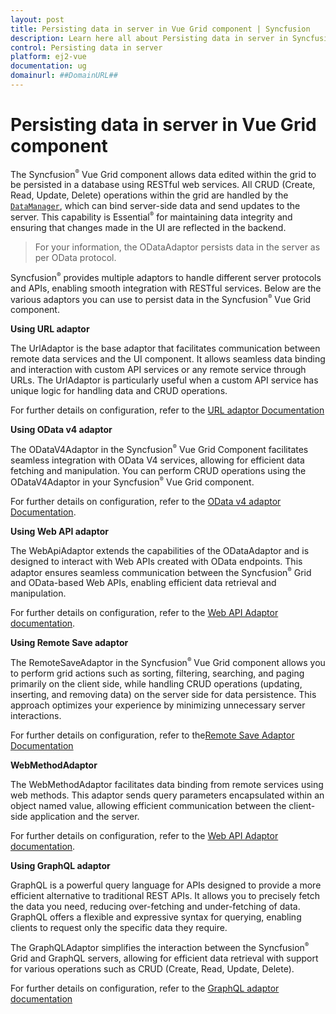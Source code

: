 ```yaml
---
layout: post
title: Persisting data in server in Vue Grid component | Syncfusion
description: Learn here all about Persisting data in server in Syncfusion Vue Grid component of Syncfusion Essential JS 2 and more.
control: Persisting data in server 
platform: ej2-vue
documentation: ug
domainurl: ##DomainURL##
---
```


# Persisting data in server in Vue Grid component

The Syncfusion<sup style="font-size:70%">&reg;</sup> Vue Grid component allows data edited within the grid to be persisted in a database using RESTful web services. All CRUD (Create, Read, Update, Delete) operations within the grid are handled by the [`DataManager`](../../data), which can bind server-side data and send updates to the server. This capability is Essential<sup style="font-size:70%">&reg;</sup> for maintaining data integrity and ensuring that changes made in the UI are reflected in the backend.

> For your information, the ODataAdaptor persists data in the server as per OData protocol.

Syncfusion<sup style="font-size:70%">&reg;</sup> provides multiple adaptors to handle different server protocols and APIs, enabling smooth integration with RESTful services. Below are the various adaptors you can use to persist data in the Syncfusion<sup style="font-size:70%">&reg;</sup> Vue Grid component.

**Using URL adaptor**

The UrlAdaptor is the base adaptor that facilitates communication between remote data services and the UI component. It allows seamless data binding and interaction with custom API services or any remote service through URLs. The UrlAdaptor is particularly useful when a custom API service has unique logic for handling data and CRUD operations. 

For further details on configuration, refer to the [URL adaptor Documentation]( https://ej2.syncfusion.com/vue/documentation/grid/connecting-to-adaptors/url-adaptor)

**Using OData v4 adaptor**

The ODataV4Adaptor in the Syncfusion<sup style="font-size:70%">&reg;</sup> Vue Grid Component facilitates seamless integration with OData V4 services, allowing for efficient data fetching and manipulation. You can perform CRUD operations using the ODataV4Adaptor in your Syncfusion<sup style="font-size:70%">&reg;</sup> Vue Grid component.

For further details on configuration, refer to the [OData v4 adaptor Documentation]( https://ej2.syncfusion.com/vue/documentation/grid/connecting-to-adaptors/odatav4-adaptor).

**Using Web API adaptor**

The WebApiAdaptor extends the capabilities of the ODataAdaptor and is designed to interact with Web APIs created with OData endpoints. This adaptor ensures seamless communication between the Syncfusion<sup style="font-size:70%">&reg;</sup> Grid and OData-based Web APIs, enabling efficient data retrieval and manipulation. 

For further details on configuration, refer to the [Web API Adaptor documentation]( https://ej2.syncfusion.com/vue/documentation/grid/connecting-to-adaptors/web-api-adaptor).

**Using Remote Save adaptor**

The RemoteSaveAdaptor in the Syncfusion<sup style="font-size:70%">&reg;</sup> Vue Grid component allows you to perform grid actions such as sorting, filtering, searching, and paging primarily on the client side, while handling CRUD operations (updating, inserting, and removing data) on the server side for data persistence. This approach optimizes your experience by minimizing unnecessary server interactions.

For further details on configuration, refer to the[Remote Save Adaptor Documentation]( https://ej2.syncfusion.com/vue/documentation/grid/connecting-to-adaptors/remote-save-adaptor)

**WebMethodAdaptor**

The WebMethodAdaptor facilitates data binding from remote services using web methods. This adaptor sends query parameters encapsulated within an object named value, allowing efficient communication between the client-side application and the server.

For further details on configuration, refer to the [Web API Adaptor documentation](https://ej2.syncfusion.com/vue/documentation/grid/connecting-to-adaptors/web-method-adaptor).

**Using GraphQL adaptor**

GraphQL is a powerful query language for APIs designed to provide a more efficient alternative to traditional REST APIs. It allows you to precisely fetch the data you need, reducing over-fetching and under-fetching of data. GraphQL offers a flexible and expressive syntax for querying, enabling clients to request only the specific data they require.

The GraphQLAdaptor simplifies the interaction between the Syncfusion<sup style="font-size:70%">&reg;</sup> Grid and GraphQL servers, allowing for efficient data retrieval with support for various operations such as CRUD (Create, Read, Update, Delete).

For further details on configuration, refer to the [GraphQL adaptor documentation]( https://ej2.syncfusion.com/vue/documentation/grid/connecting-to-adaptors/graphql-adaptor)
